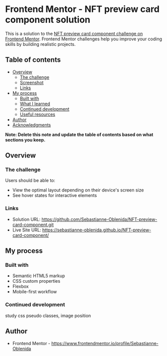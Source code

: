 # Frontend Mentor - NFT preview card component solution

This is a solution to the [NFT preview card component challenge on Frontend Mentor](https://www.frontendmentor.io/challenges/nft-preview-card-component-SbdUL_w0U). Frontend Mentor challenges help you improve your coding skills by building realistic projects. 

## Table of contents

- [Overview](#overview)
  - [The challenge](#the-challenge)
  - [Screenshot](#screenshot)
  - [Links](#links)
- [My process](#my-process)
  - [Built with](#built-with)
  - [What I learned](#what-i-learned)
  - [Continued development](#continued-development)
  - [Useful resources](#useful-resources)
- [Author](#author)
- [Acknowledgments](#acknowledgments)

**Note: Delete this note and update the table of contents based on what sections you keep.**

## Overview

### The challenge

Users should be able to:

- View the optimal layout depending on their device's screen size
- See hover states for interactive elements

### Links

- Solution URL: https://github.com/Sebastianne-Oblenida/NFT-preview-card-component.git
- Live Site URL: https://sebastianne-oblenida.github.io/NFT-preview-card-component/

## My process

### Built with

- Semantic HTML5 markup
- CSS custom properties
- Flexbox
- Mobile-first workflow

### Continued development

study css pseudo classes, image position

## Author
- Frontend Mentor - https://www.frontendmentor.io/profile/Sebastianne-Oblenida
